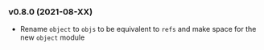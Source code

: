 ### v0.8.0 (2021-08-XX)

- Rename `object` to `objs` to be equivalent to `refs` and make space for the new `object` module
